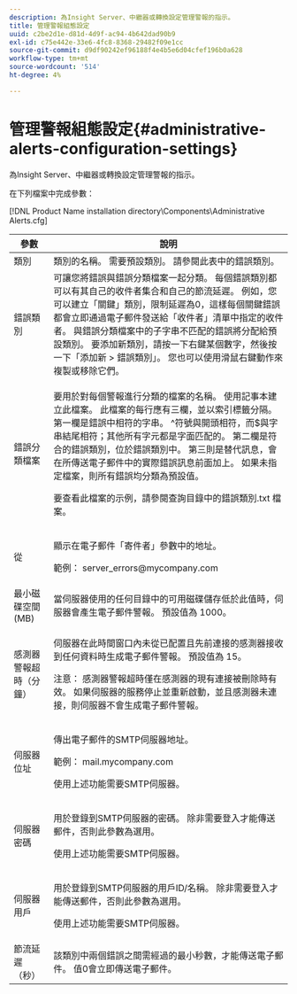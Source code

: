 ```yaml
---
description: 為Insight Server、中繼器或轉換設定管理警報的指示。
title: 管理警報組態設定
uuid: c2be2d1e-d81d-4d9f-ac94-4b642dad90b9
exl-id: c75e442e-33e6-4fc8-8368-29482f09e1cc
source-git-commit: d9df90242ef96188f4e4b5e6d04cfef196b0a628
workflow-type: tm+mt
source-wordcount: '514'
ht-degree: 4%

---
```


# 管理警報組態設定{#administrative-alerts-configuration-settings}

為Insight Server、中繼器或轉換設定管理警報的指示。

在下列檔案中完成參數：

[!DNL Product Name installation directory\Components\Administrative Alerts.cfg]

<table id="table_5A2298906D5F4215B8FAC42CACBC0002"> 
 <thead> 
  <tr> 
   <th colname="col1" class="entry"> 參數 </th> 
   <th colname="col2" class="entry"> 說明 </th> 
  </tr> 
 </thead>
 <tbody> 
  <tr> 
   <td colname="col1"> 類別 </td> 
   <td colname="col2"> 類別的名稱。 需要預設類別。 請參閱此表中的錯誤類別。 </td> 
  </tr> 
  <tr> 
   <td colname="col1"> 錯誤類別 </td> 
   <td colname="col2"> 可讓您將錯誤與錯誤分類檔案一起分類。 每個錯誤類別都可以有其自己的收件者集合和自己的節流延遲。 例如，您可以建立「關鍵」類別，限制延遲為0，這樣每個關鍵錯誤都會立即通過電子郵件發送給「收件者」清單中指定的收件者。 與錯誤分類檔案中的子字串不匹配的錯誤將分配給預設類別。 要添加新類別，請按一下右鍵某個數字，然後按一下「添加新</span> &gt; <span class="uicontrol">錯誤類別</span>」。 <span class="uicontrol">您也可以使用滑鼠右鍵動作來複製或移除它們。 </span></td> 
  </tr> 
  <tr> 
   <td colname="col1"> 錯誤分類檔案 </td> 
   <td colname="col2"> <p>要用於對每個警報進行分類的檔案的名稱。 使用記事本建立此檔案。 此檔案的每行應有三欄，並以索引標籤分隔。 第一欄是錯誤中相符的字串。 ^符號與開頭相符，而$與字串結尾相符；其他所有字元都是字面匹配的。 第二欄是符合的錯誤類別，位於錯誤類別中。 第三則是替代訊息，會在所傳送電子郵件中的實際錯誤訊息前面加上。 如果未指定檔案，則所有錯誤均分類為預設值。 </p> <p>要查看此檔案的示例，請參閱查詢目錄中的<span class="filepath">錯誤類別.txt </span>檔案。 </p> </td> 
  </tr> 
  <tr> 
   <td colname="col1"> 從 </td> 
   <td colname="col2"> <p>顯示在電子郵件「寄件者」參數中的地址。 </p> <p>範例：<span class="filepath"> server_errors@mycompany.com </span></p> </td> 
  </tr> 
  <tr> 
   <td colname="col1"> 最小磁碟空間(MB) </td> 
   <td colname="col2"> 當伺服器使用的任何目錄中的可用磁碟儲存低於此值時，伺服器會產生電子郵件警報。 預設值為 1000。 </td> 
  </tr> 
  <tr> 
   <td colname="col1"> 感測器警報超時（分鐘） </td> 
   <td colname="col2"> <p>伺服器在此時間窗口內未從已配置且先前連接的<span class="wintitle">感測器</span>接收到任何資料時生成電子郵件警報。 預設值為 15。 </p> <p> <p>注意： <span class="wintitle">感測器</span>警報超時僅在<span class="wintitle">感測器</span>的現有連接被刪除時有效。 如果伺服器的服務停止並重新啟動，並且<span class="wintitle">感測器</span>未連接，則伺服器不會生成電子郵件警報。 </p> </p> </td> 
  </tr> 
  <tr> 
   <td colname="col1"> 伺服器位址 </td> 
   <td colname="col2"> <p>傳出電子郵件的SMTP伺服器地址。 </p> <p>範例：<span class="filepath"> mail.mycompany.com </span></p> <p>使用上述功能需要SMTP伺服器。 </p> </td> 
  </tr> 
  <tr> 
   <td colname="col1"> 伺服器密碼 </td> 
   <td colname="col2"> <p>用於登錄到SMTP伺服器的密碼。 除非需要登入才能傳送郵件，否則此參數為選用。 </p> <p>使用上述功能需要SMTP伺服器。 </p> </td> 
  </tr> 
  <tr> 
   <td colname="col1"> 伺服器用戶 </td> 
   <td colname="col2"> <p>用於登錄到SMTP伺服器的用戶ID/名稱。 除非需要登入才能傳送郵件，否則此參數為選用。 </p> <p>使用上述功能需要SMTP伺服器。 </p> </td> 
  </tr> 
  <tr> 
   <td colname="col1"> 節流延遲（秒） </td> 
   <td colname="col2"> 該類別中兩個錯誤之間需經過的最小秒數，才能傳送電子郵件。 值0會立即傳送電子郵件。 </td> 
  </tr> 
 </tbody> 
</table>
